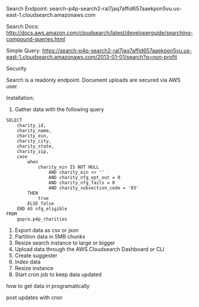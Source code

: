 Search Endpoint: search-p4p-search2-ral7jaq7affid657aaekpon5vu.us-east-1.cloudsearch.amazonaws.com

Search Docs: http://docs.aws.amazon.com/cloudsearch/latest/developerguide/searching-compound-queries.html

Simple Query: https://search-p4p-search2-ral7jaq7affid657aaekpon5vu.us-east-1.cloudsearch.amazonaws.com/2013-01-01/search?q=non-profit

Security

Search is a readonly endpoint. Document uploads are secured via AWS user.

Installation:

1.  Gather data with the following query
```
SELECT 
    charity_id,
    charity_name,
    charity_ein,
    charity_city,
    charity_state,
    charity_zip,
    case
        when
            charity_ein IS NOT NULL
                AND charity_ein <> ''
                AND charity_nfg_opt_out = 0
                AND charity_nfg_fails = 0
                AND charity_subsection_code = '03'
        THEN
            true
        ELSE false
    END AS nfg_eligible
FROM
    gopro.p4p_charities
```
1.  Export data as csv or json
1.  Partition data in 5MB chunks
1.  Resize search instance to large or bigger
1.  Upload data through the AWS Cloudsearch Dashboard or CLI
1.  Create suggester
1.  Index data 
1.  Resize instance
1.  Start cron job to keep data updated

how to get data in programatically

post updates with cron

